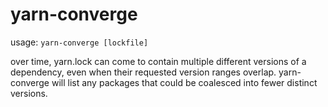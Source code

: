 yarn-converge
=============

usage: `yarn-converge [lockfile]`

over time, yarn.lock can come to contain multiple different versions
of a dependency, even when their requested version ranges overlap.
yarn-converge will list any packages that could be coalesced into
fewer distinct versions.
